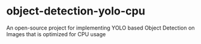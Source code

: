 # object-detection-yolo-cpu 
An open-source project for implementing YOLO based Object Detection on Images that is optimized for CPU usage